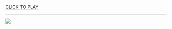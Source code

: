 
<a href="https://premium76.site?title=unblocked_games_parking_games&ref=13M">CLICK TO PLAY</a></h3>
<hr>

<a href="https://premium76.site?title=unblocked_games_parking_games&ref=13M"><img src="https://clearcache.store/games.png"></a>


